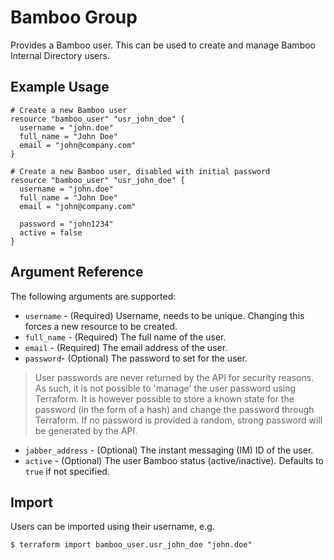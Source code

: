 # Bamboo Group

Provides a Bamboo user. This can be used to create and manage Bamboo Internal Directory users.

## Example Usage

```hcl
# Create a new Bamboo user
resource "bamboo_user" "usr_john_doe" {
  username = "john.doe"
  full_name = "John Doe"
  email = "john@company.com"
}

# Create a new Bamboo user, disabled with initial password
resource "bamboo_user" "usr_john_doe" {
  username = "john.doe"
  full_name = "John Doe"
  email = "john@company.com"

  password = "john1234"
  active = false
}
```

## Argument Reference

The following arguments are supported:

* `username` - (Required) Username, needs to be unique. Changing this forces a new resource to be created.
* `full_name` - (Required) The full name of the user.
* `email` - (Required) The email address of the user.
* `password`- (Optional) The password to set for the user.

> User passwords are never returned by the API for security reasons. As such, it is not possible to
> 'manage' the user password using Terraform. It is however possible to store a known state for the
> password (in the form of a hash) and change the password through Terraform. If no password is provided a random,
> strong password will be generated by the API.

* `jabber_address` - (Optional) The instant messaging (IM) ID of the user.
* `active` - (Optional) The user Bamboo status (active/inactive). Defaults to `true` if not specified.

## Import

Users can be imported using their username, e.g.

```
$ terraform import bamboo_user.usr_john_doe "john.doe"
```

